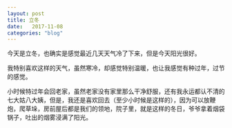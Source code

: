 ```yaml
---
layout: post
title: 立冬
date:   2017-11-08
categories: "blog"
---
```


今天是立冬，也确实是感觉最近几天天气冷了下来，但是今天阳光很好。  

我特别喜欢这样的天气，虽然寒冷，却感觉特别温暖，也让我感觉有种过年，过节的感觉。  

小时候特过年会回老家，虽然老家没有家里那么干净舒服，还有我永运都认不清的七大姑八大姨，但是，我还是喜欢回去（至少小时候是这样的），因为可以放鞭炮，爬草垛，房前屋后都是我们的领地，院子里，就是这样的冬日，爷爷拿着烟袋锅子，吐出的烟雾浸满了阳光。
